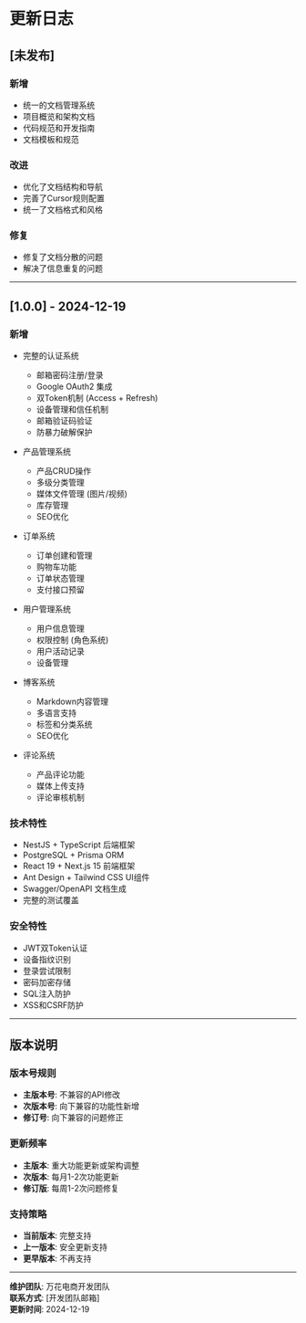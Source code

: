 # 更新日志

## [未发布]

### 新增
- 统一的文档管理系统
- 项目概览和架构文档
- 代码规范和开发指南
- 文档模板和规范

### 改进
- 优化了文档结构和导航
- 完善了Cursor规则配置
- 统一了文档格式和风格

### 修复
- 修复了文档分散的问题
- 解决了信息重复的问题

---

## [1.0.0] - 2024-12-19

### 新增
- 完整的认证系统
  - 邮箱密码注册/登录
  - Google OAuth2 集成
  - 双Token机制 (Access + Refresh)
  - 设备管理和信任机制
  - 邮箱验证码验证
  - 防暴力破解保护

- 产品管理系统
  - 产品CRUD操作
  - 多级分类管理
  - 媒体文件管理 (图片/视频)
  - 库存管理
  - SEO优化

- 订单系统
  - 订单创建和管理
  - 购物车功能
  - 订单状态管理
  - 支付接口预留

- 用户管理系统
  - 用户信息管理
  - 权限控制 (角色系统)
  - 用户活动记录
  - 设备管理

- 博客系统
  - Markdown内容管理
  - 多语言支持
  - 标签和分类系统
  - SEO优化

- 评论系统
  - 产品评论功能
  - 媒体上传支持
  - 评论审核机制

### 技术特性
- NestJS + TypeScript 后端框架
- PostgreSQL + Prisma ORM
- React 19 + Next.js 15 前端框架
- Ant Design + Tailwind CSS UI组件
- Swagger/OpenAPI 文档生成
- 完整的测试覆盖

### 安全特性
- JWT双Token认证
- 设备指纹识别
- 登录尝试限制
- 密码加密存储
- SQL注入防护
- XSS和CSRF防护

---

## 版本说明

### 版本号规则
- **主版本号**: 不兼容的API修改
- **次版本号**: 向下兼容的功能性新增
- **修订号**: 向下兼容的问题修正

### 更新频率
- **主版本**: 重大功能更新或架构调整
- **次版本**: 每月1-2次功能更新
- **修订版**: 每周1-2次问题修复

### 支持策略
- **当前版本**: 完整支持
- **上一版本**: 安全更新支持
- **更早版本**: 不再支持

---

**维护团队**: 万花电商开发团队  
**联系方式**: [开发团队邮箱]  
**更新时间**: 2024-12-19

